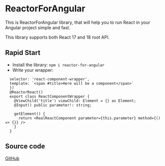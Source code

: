 # ReactorForAngular

This is ReactorForAngular library, that will help you to run React in your Angular project simple and fast.

This library supports both React 17 and 18 root API.

## Rapid Start

- Install the library: `npm i reactor-for-angular`
- Write your wrapper:
```@Component({
  selector: 'react-component-wrapper',
  template: `<span #title>Here will be a component</span>`
  })
  @ReactorReact()
  export class ReactComponentWrapper {
    @ViewChild('title') viewChild: Element = {} as Element;
    @Input() public parameter!: string;
  
    getElement() {
      return <RealReactComponent parameter={this.parameter} method={() => {}} />
    }
  }
```

## Source code

[GitHub](https://github.com/blinikar/ReactInAngularLib)
